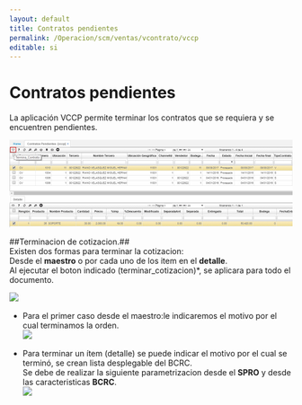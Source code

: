 ```yaml
---
layout: default
title: Contratos pendientes
permalink: /Operacion/scm/ventas/vcontrato/vccp
editable: si
---
```


# Contratos pendientes

La aplicación VCCP permite terminar los contratos que se requiera y se encuentren pendientes.  

![](vccp.png)

##Terminacion de cotizacion.##  
Existen dos formas para terminar la cotizacion:  
Desde el **maestro** o por cada uno de los item en el **detalle**.  
Al ejecutar el boton indicado (terminar_cotizacion)*, se aplicara para todo el documento.  

![](vpcp3.png)  
* Para el primer caso desde el maestro:le indicaremos el motivo por el cual terminamos la orden.  
![](vpcp4.png)  

* Para terminar un ítem (detalle) se puede indicar el motivo por el cual se terminó, se crean lista desplegable del BCRC.  
	Se debe de realizar la siguiente parametrizacion desde el **SPRO** y desde las caracteristicas **BCRC**.  
	![](vpcp5.png)  




